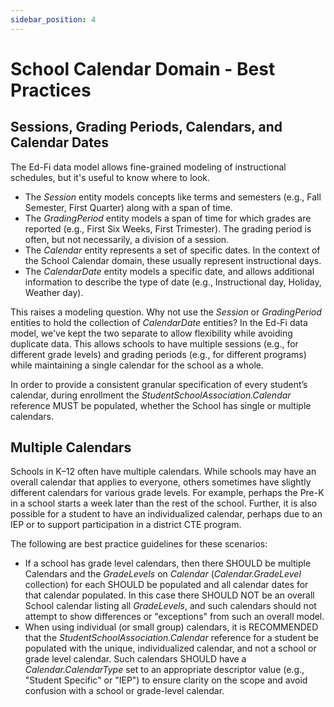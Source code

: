 ```yaml
---
sidebar_position: 4
---
```


# School Calendar Domain - Best Practices

## Sessions, Grading Periods, Calendars, and Calendar Dates

The Ed-Fi data model allows fine-grained modeling of instructional schedules,
but it's useful to know where to look.

* The _Session_ entity models concepts like terms and semesters (e.g., Fall
    Semester, First Quarter) along with a span of time.
* The _GradingPeriod_ entity models a span of time for which grades are
    reported (e.g., First Six Weeks, First Trimester). The grading period is
    often, but not necessarily, a division of a session.
* The _Calendar_ entity represents a set of specific dates. In the context of
    the School Calendar domain, these usually represent instructional days.
* The _CalendarDate_ entity models a specific date, and allows additional
    information to describe the type of date (e.g., Instructional day, Holiday,
    Weather day).

This raises a modeling question. Why not use the _Session_ or _GradingPeriod_
entities to hold the collection of _CalendarDate_ entities? In the Ed-Fi data
model, we've kept the two separate to allow flexibility while avoiding duplicate
data. This allows schools to have multiple sessions (e.g., for different grade
levels) and grading periods (e.g., for different programs) while maintaining a
single calendar for the school as a whole.

In order to provide a consistent granular specification of every student’s
calendar, during enrollment the _StudentSchoolAssociation.Calendar_ reference
MUST be populated, whether the School has single or multiple calendars.

## Multiple Calendars

Schools in K–12 often have multiple calendars. While schools may have an overall
calendar that applies to everyone, others sometimes have slightly different
calendars for various grade levels. For example, perhaps the Pre-K in a school
starts a week later than the rest of the school. Further, it is also possible
for a student to have an individualized calendar, perhaps due to an IEP or to
support participation in a district CTE program.

The following are best practice guidelines for these scenarios:

* If a school has grade level calendars, then there SHOULD be multiple
    Calendars and the _GradeLevels_ on _Calendar_ (_Calendar.GradeLevel_
    collection) for each SHOULD be populated and all calendar dates for that
    calendar populated. In this case there SHOULD NOT be an overall School
    calendar listing all _GradeLevels_, and such calendars should not attempt to
    show differences or "exceptions" from such an overall model.
* When using individual (or small group) calendars, it is RECOMMENDED that the
    _StudentSchoolAssociation.Calendar_ reference for a student be populated
    with the unique, individualized calendar, and not a school or grade level
    calendar. Such calendars SHOULD have a _Calendar.CalendarType_ set to an
    appropriate descriptor value (e.g., "Student Specific" or "IEP") to ensure
    clarity on the scope and avoid confusion with a school or grade-level
    calendar.
